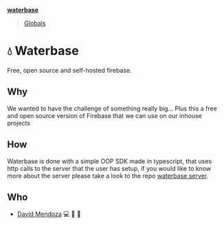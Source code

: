 **[waterbase](README.md)**

> [Globals](globals.md)

# :droplet: Waterbase

Free, open source and self-hosted firebase.

## Why

We wanted to have the challenge of something really big...
Plus this a free and open source version of Firebase that we can use on our inhouse projects

## How

Waterbase is done with a simple OOP SDK made in typescript, that uses http calls to the server that the user has setup, if you would like to know more about the server please take a look to the repo [waterbase server](https://github.com/sinewtech/waterbase-server).

## Who

- [David Mendoza](https://github.com/mendoza) :computer: :book: :triangular_ruler:
